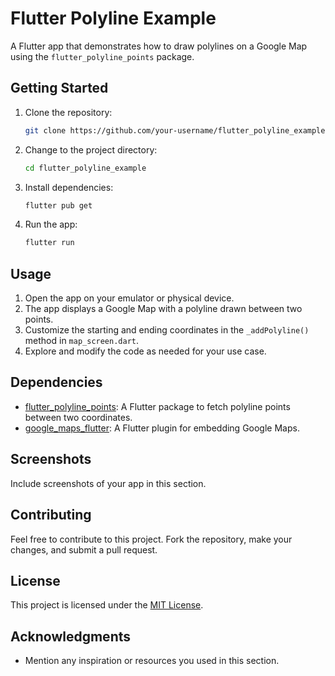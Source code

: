 # Flutter Polyline Example

A Flutter app that demonstrates how to draw polylines on a Google Map using the `flutter_polyline_points` package.

## Getting Started

1. Clone the repository:

    ```bash
    git clone https://github.com/your-username/flutter_polyline_example.git
    ```

2. Change to the project directory:

    ```bash
    cd flutter_polyline_example
    ```

3. Install dependencies:

    ```bash
    flutter pub get
    ```

4. Run the app:

    ```bash
    flutter run
    ```

## Usage

1. Open the app on your emulator or physical device.
2. The app displays a Google Map with a polyline drawn between two points.
3. Customize the starting and ending coordinates in the `_addPolyline()` method in `map_screen.dart`.
4. Explore and modify the code as needed for your use case.

## Dependencies

- [flutter_polyline_points](https://pub.dev/packages/flutter_polyline_points): A Flutter package to fetch polyline points between two coordinates.
- [google_maps_flutter](https://pub.dev/packages/google_maps_flutter): A Flutter plugin for embedding Google Maps.

## Screenshots

Include screenshots of your app in this section.

## Contributing

Feel free to contribute to this project. Fork the repository, make your changes, and submit a pull request.

## License

This project is licensed under the [MIT License](LICENSE).

## Acknowledgments

- Mention any inspiration or resources you used in this section.

